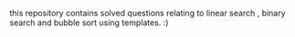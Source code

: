 this repository contains solved questions relating to linear search , binary search and bubble sort using templates. :)
